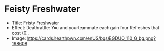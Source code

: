 # Feisty Freshwater
- Title:  Feisty Freshwater
- Effect:  Deathrattle: You and yourteammate each gain four Refreshes that cost (0).
- Image:  https://cards.hearthpwn.com/enUS/bgs/BGDUO_110_G_bg.png?198608
